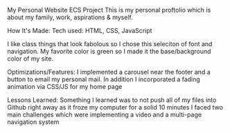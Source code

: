 My Personal Website ECS Project
This is my personal proftolio which is about my family, work, aspirations & myself.

How It's Made:
Tech used: HTML, CSS, JavaScript

I like class things that look fabolous so I chose this seleciton of font and navigation. My favorite color is green so I made it the base/background color of my site.

Optimizations/Features:
I implemented a carousel near the footer and a button to email my personal mail. In addition I incorporated a fading animation via CSS/JS for my home page

Lessons Learned:
Something I learned was to not push all of my files into Github right away as it froze my computer for a solid 10 minutes
I faced two main challenges which were implementing a video and a multi-page navigation system
